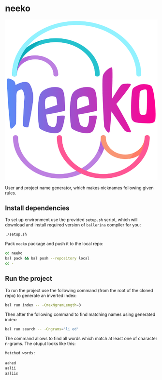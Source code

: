 # neeko

<p align="center">
    <img src="assets/image/logo.png"/>
</p>

User and project name generator, which makes nicknames following given rules.

## Install dependencies

To set up environment use the provided `setup.sh` script, which will download and install required version of `ballerina` compiler for you:

```sh
./setup.sh
```

Pack `neeko` package and push it to the local repo:

```sh
cd neeko
bal pack && bal push --repository local
cd -
```

## Run the project

To run the project use the following command (from the root of the cloned repo) to generate an inverted index:

```sh
bal run index -- -CmaxNgramLength=3
```

Then after the following command to find matching names using generated index:

```sh
bal run search -- -Cngrams='li ed'
```

The command allows to find all words which match at least one of character n-grams. The otuput looks like this:

```sh
Matched words:

aahed
aalii
aaliis
```

